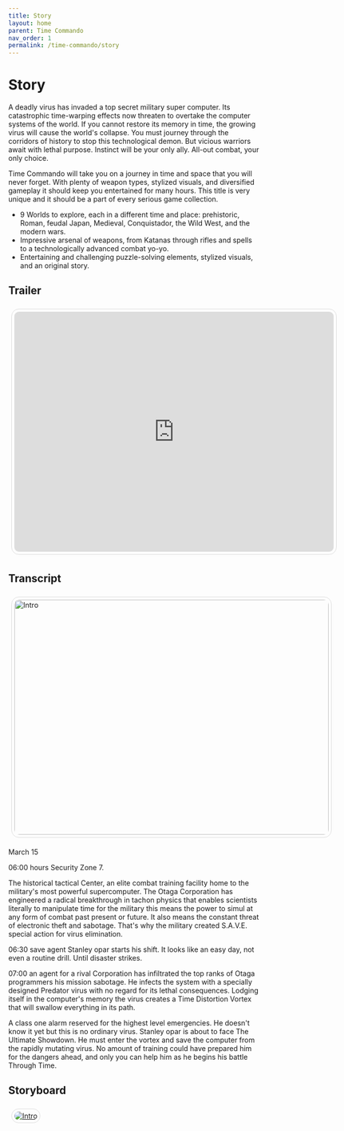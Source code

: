```yaml
---
title: Story
layout: home
parent: Time Commando
nav_order: 1
permalink: /time-commando/story
---
```


# Story

A deadly virus has invaded a top secret military super computer. Its catastrophic time-warping effects now threaten to overtake the computer systems of the world. If you cannot restore its memory in time, the growing virus will cause the world's collapse. You must journey through the corridors of history to stop this technological demon. But vicious warriors await with lethal purpose. Instinct will be your only ally. All-out combat, your only choice.

Time Commando will take you on a journey in time and space that you will never forget. With plenty of weapon types, stylized visuals, and diversified gameplay it should keep you entertained for many hours. This title is very unique and it should be a part of every serious game collection.

* 9 Worlds to explore, each in a different time and place: prehistoric, Roman, feudal Japan, Medieval, Conquistador, the Wild West, and the modern wars.
* Impressive arsenal of weapons, from Katanas through rifles and spells to a technologically advanced combat yo-yo.
* Entertaining and challenging puzzle-solving elements, stylized visuals, and an original story.

## Trailer

<div>
    <iframe width="640" height="480" src="https://www.youtube.com/embed/7hbcUUK9f_4?si=nV-dZ4gjBQoNNPGT" title="YouTube video player" frameborder="0" allow="accelerometer; autoplay; clipboard-write; encrypted-media; gyroscope; picture-in-picture; web-share" referrerpolicy="strict-origin-when-cross-origin" allowfullscreen style="margin: 6px; display: inline-flex; border-radius: 15px; border: 1px solid #80808042; padding: 5px;"></iframe>
</div>

## Transcript

<a href="https://youtu.be/9LpTAzKqo5w?si=PRuLwMCm4haSapfl" style="margin: 6px; display: inline-flex; border-radius: 15px; border: 1px solid #80808042; padding: 5px;">
    <img width="630" height="470" src="{{ site.baseurl }}/assets/images/gifs/intro.webp" alt="Intro" style="border-radius: 10px" />
</a>

March 15

06:00 hours Security Zone 7.

The historical tactical Center, an elite combat training facility home to the military's most powerful supercomputer. The Otaga Corporation has engineered a radical breakthrough in tachon physics that enables scientists literally to manipulate time for the military this means the power to simul at any form of combat past present or future. It also means the constant threat of electronic theft and sabotage. That's why the military created S.A.V.E. special action for virus elimination.

06:30 save agent Stanley opar starts his shift. It looks like an easy day, not even a routine drill. Until disaster strikes.

07:00 an agent for a rival Corporation has infiltrated the top ranks of Otaga programmers his mission sabotage. He infects the system with a specially designed Predator virus with no regard for its lethal consequences. Lodging itself in the computer's memory the virus creates a Time Distortion Vortex that will swallow everything in its path.

A class one alarm reserved for the highest level emergencies. He doesn't know it yet but this is no ordinary virus. Stanley opar is about to face The Ultimate Showdown. He must enter the vortex and save the computer from the rapidly mutating virus. No amount of training could have prepared him for the dangers ahead, and only you can help him as he begins his battle Through Time.

## Storyboard

<a href="{{ site.baseurl }}/assets/images/sketches/storyboard.png" style="margin: 6px; display: inline-flex; border-radius: 15px; border: 1px solid #80808042; padding: 5px;">
    <img src="{{ site.baseurl }}/assets/images/sketches/storyboard.png" alt="Intro" style="border-radius: 10px" />
</a>

